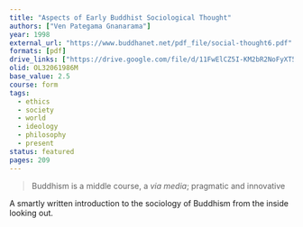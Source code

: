 ```yaml
---
title: "Aspects of Early Buddhist Sociological Thought"
authors: ["Ven Pategama Gnanarama"]
year: 1998
external_url: "https://www.buddhanet.net/pdf_file/social-thought6.pdf"
formats: [pdf]
drive_links: ["https://drive.google.com/file/d/11FwElCZ5I-KM2bR2NoFyXT5bsN1mVyH-/view?usp=drivesdk"]
olid: OL32061986M
base_value: 2.5
course: form
tags:
  - ethics
  - society
  - world
  - ideology
  - philosophy
  - present
status: featured
pages: 209
---
```


> Buddhism is a middle course, a _via media_; pragmatic and innovative

A smartly written introduction to the sociology of Buddhism from the inside looking out.
